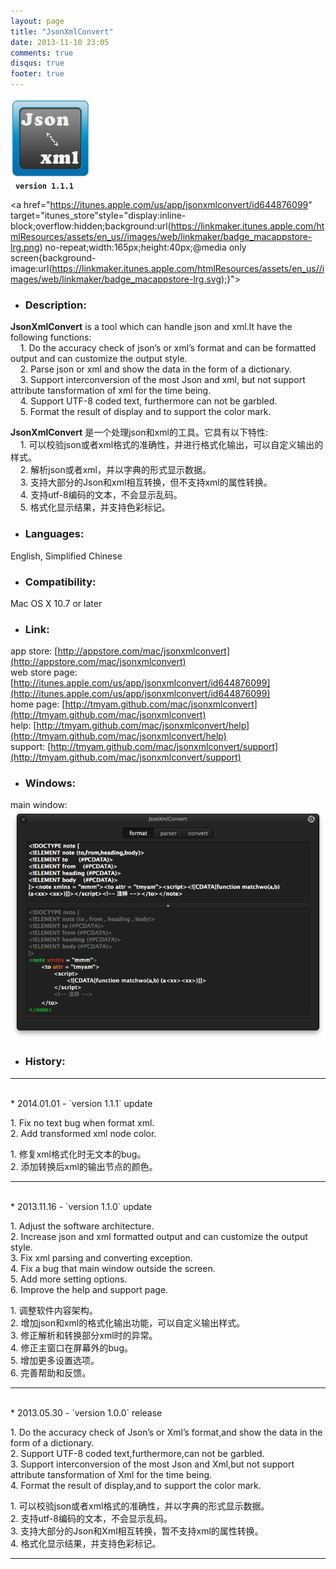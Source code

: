 ```yaml
---
layout: page
title: "JsonXmlConvert"
date: 2013-11-10 23:05
comments: true
disqus: true
footer: true
---
```

![icon](/mac/jsonxmlconvert/icon.png)   
&nbsp;&nbsp;**`version 1.1.1`**

<a href="https://itunes.apple.com/us/app/jsonxmlconvert/id644876099" target="itunes_store"style="display:inline-block;overflow:hidden;background:url(https://linkmaker.itunes.apple.com/htmlResources/assets/en_us//images/web/linkmaker/badge_macappstore-lrg.png) no-repeat;width:165px;height:40px;@media only screen{background-image:url(https://linkmaker.itunes.apple.com/htmlResources/assets/en_us//images/web/linkmaker/badge_macappstore-lrg.svg);}"></a>

* ### Description:   

**JsonXmlConvert** is a tool which can handle json and xml.It have the following functions:   
&nbsp;&nbsp;&nbsp;&nbsp;1. Do the accuracy check of json’s or xml’s format and can be formatted output and can customize the output style.    
&nbsp;&nbsp;&nbsp;&nbsp;2. Parse json or xml and show the data in the form of a dictionary.    
&nbsp;&nbsp;&nbsp;&nbsp;3. Support interconversion of the most Json and xml, but not support attribute tansformation of xml for the time being.    
&nbsp;&nbsp;&nbsp;&nbsp;4. Support UTF-8 coded text, furthermore can not be garbled.    
&nbsp;&nbsp;&nbsp;&nbsp;5. Format the result of display and to support the color mark.   

**JsonXmlConvert** 是一个处理json和xml的工具。它具有以下特性:    
&nbsp;&nbsp;&nbsp;&nbsp;1. 可以校验json或者xml格式的准确性，并进行格式化输出，可以自定义输出的样式。    
&nbsp;&nbsp;&nbsp;&nbsp;2. 解析json或者xml，并以字典的形式显示数据。    
&nbsp;&nbsp;&nbsp;&nbsp;3. 支持大部分的Json和xml相互转换，但不支持xml的属性转换。    
&nbsp;&nbsp;&nbsp;&nbsp;4. 支持utf-8编码的文本，不会显示乱码。    
&nbsp;&nbsp;&nbsp;&nbsp;5. 格式化显示结果，并支持色彩标记。

* ### Languages: 

English, Simplified Chinese

* ### Compatibility: 

Mac OS X 10.7 or later

* ### Link:

app store: [http://appstore.com/mac/jsonxmlconvert](http://appstore.com/mac/jsonxmlconvert)   
web store page: [http://itunes.apple.com/us/app/jsonxmlconvert/id644876099](http://itunes.apple.com/us/app/jsonxmlconvert/id644876099)   
home page: [http://tmyam.github.com/mac/jsonxmlconvert](http://tmyam.github.com/mac/jsonxmlconvert)  
help: [http://tmyam.github.com/mac/jsonxmlconvert/help](http://tmyam.github.com/mac/jsonxmlconvert/help)   
support: [http://tmyam.github.com/mac/jsonxmlconvert/support](http://tmyam.github.com/mac/jsonxmlconvert/support)

* ### Windows:

main window:
![icon](/mac/jsonxmlconvert/main.png) 

* ### History:
***
<br/>
* 2014.01.01  - `version 1.1.1` update  

1.&nbsp;Fix no text bug when format xml.   
2.&nbsp;Add transformed xml node color.   

1.&nbsp;修复xml格式化时无文本的bug。   
2.&nbsp;添加转换后xml的输出节点的颜色。   
***
<br/>
* 2013.11.16  - `version 1.1.0` update  

1.&nbsp;Adjust the software architecture.   
2.&nbsp;Increase json and xml formatted output and can customize the output style.   
3.&nbsp;Fix xml parsing and converting exception.   
4.&nbsp;Fix a bug that main window outside the screen.   
5.&nbsp;Add more setting options.   
6.&nbsp;Improve the help and support page.   

1.&nbsp;调整软件内容架构。   
2.&nbsp;增加json和xml的格式化输出功能，可以自定义输出样式。   
3.&nbsp;修正解析和转换部分xml时的异常。   
4.&nbsp;修正主窗口在屏幕外的bug。   
5.&nbsp;增加更多设置选项。   
6.&nbsp;完善帮助和反馈。
***
<br/>
* 2013.05.30  - `version 1.0.0` release  

1.&nbsp;Do the accuracy check of Json’s or Xml’s format,and show the data in the form of a dictionary.    
2.&nbsp;Support UTF-8 coded text,furthermore,can not be garbled.    
3.&nbsp;Support interconversion of the most Json and Xml,but not support attribute tansformation of Xml for the time being.    
4.&nbsp;Format the result of display,and to support the color mark.  
  
1.&nbsp;可以校验json或者xml格式的准确性，并以字典的形式显示数据。    
2.&nbsp;支持utf-8编码的文本，不会显示乱码。    
3.&nbsp;支持大部分的Json和Xml相互转换，暂不支持xml的属性转换。    
4.&nbsp;格式化显示结果，并支持色彩标记。   
***








